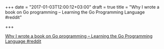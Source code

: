 +++
date = "2017-01-03T12:00:12+03:00"
draft = true
title = "Why I wrote a book on Go programming – Learning the Go Programming Language  #reddit"

+++

<p><a href="https://t.co/IvEU3EhYtD">Why I wrote a book on Go programming – Learning the Go Programming Language  #reddit</a></p>
